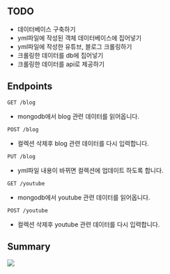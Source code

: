 ## TODO

- 데이터베이스 구축하기
- yml파일에 작성된 객체 데이터베이스에 집어넣기
- yml파일에 작성한 유튜브, 블로그 크롤링하기
- 크롤링한 데이터를 db에 집어넣기
- 크롤링한 데이터를 api로 제공하기

## Endpoints

`GET /blog`

- mongodb에서 blog 관련 데이터를 읽어옵니다.

`POST /blog`

- 컬렉션 삭제후 blog 관련 데이터를 다시 입력합니다.

`PUT /blog`

- yml파일 내용이 바뀌면 컬렉션에 업데이트 하도록 합니다.

`GET /youtube`

- mongodb에서 youtube 관련 데이터를 읽어옵니다.

`POST /youtube`

- 컬렉션 삭제후 youtube 관련 데이터를 다시 입력합니다.

## Summary

![](https://res.cloudinary.com/yangeok/image/upload/v1554476890/1.jpg)
